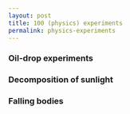 ```yaml
---
layout: post
title: 100 (physics) experiments
permalink: physics-experiments
---
```


<!-- memory craft. want to remember 100 experiments -->
<!-- add one per weekend? plus image? -->

### Oil-drop experiments



### Decomposition of sunlight



### Falling bodies
